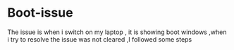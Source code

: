 # Boot-issue
The issue is when i switch on my laptop , it is showing boot windows ,when i try to resolve the issue was not cleared ,I followed some steps 
